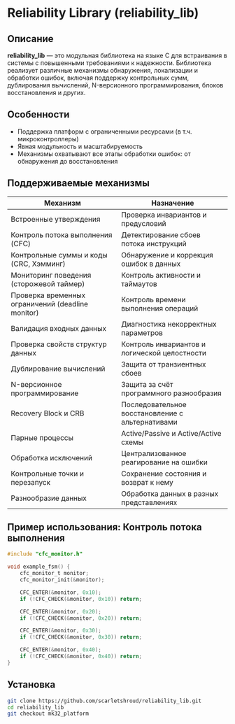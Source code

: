 # Reliability Library (reliability_lib)

## Описание

**reliability_lib** — это модульная библиотека на языке C для встраивания в системы с повышенными требованиями к надежности. Библиотека реализует различные механизмы обнаружения, локализации и обработки ошибок, включая поддержку контрольных сумм, дублирования вычислений, N-версионного программирования, блоков восстановления и других.

## Особенности

- Поддержка платформ с ограниченными ресурсами (в т.ч. микроконтроллеры)
- Явная модульность и масштабируемость
- Механизмы охватывают все этапы обработки ошибок: от обнаружения до восстановления

## Поддерживаемые механизмы

| Механизм | Назначение |
|---------|------------|
| Встроенные утверждения | Проверка инвариантов и предусловий |
| Контроль потока выполнения (CFC) | Детектирование сбоев потока инструкций |
| Контрольные суммы и коды (CRC, Хэмминг) | Обнаружение и коррекция ошибок в данных |
| Мониторинг поведения (сторожевой таймер) | Контроль активности и таймаутов |
| Проверка временных ограничений (deadline monitor) | Контроль времени выполнения операций |
| Валидация входных данных | Диагностика некорректных параметров |
| Проверка свойств структур данных | Контроль инвариантов и логической целостности |
| Дублирование вычислений | Защита от транзиентных сбоев |
| N-версионное программирование | Защита за счёт программного разнообразия |
| Recovery Block и CRB | Последовательное восстановление с альтернативами |
| Парные процессы | Active/Passive и Active/Active схемы |
| Обработка исключений | Централизованное реагирование на ошибки |
| Контрольные точки и перезапуск | Сохранение состояния и возврат к нему |
| Разнообразие данных | Обработка данных в разных представлениях |

## Пример использования: Контроль потока выполнения

```c
#include "cfc_monitor.h"

void example_fsm() {
    cfc_monitor_t monitor;
    cfc_monitor_init(&monitor);

    CFC_ENTER(&monitor, 0x10);
    if (!CFC_CHECK(&monitor, 0x10)) return;

    CFC_ENTER(&monitor, 0x20);
    if (!CFC_CHECK(&monitor, 0x20)) return;

    CFC_ENTER(&monitor, 0x30);
    if (!CFC_CHECK(&monitor, 0x30)) return;

    CFC_ENTER(&monitor, 0x40);
    if (!CFC_CHECK(&monitor, 0x40)) return;
}
```

## Установка

```bash
git clone https://github.com/scarletshroud/reliability_lib.git
cd reliability_lib
git checkout mk32_platform
```